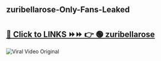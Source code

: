 
 ## zuribellarose-Only-Fans-Leaked

# <h2><a href="https://clipsfans.com/zuribellarose&ref=git">🔗 Click to LINKS ⏩⏩ 👉 🟢 zuribellarose </a></h2>

<a href="https://clipsfans.com/zuribellarose&ref=git" rel="nofollow" data-target="animated-image.originalLink"><img src="https://i.ibb.co.com/xMMVF88/686577567.gif" alt="Viral Video Original" style="max-width: 100%; display: inline-block;" data-target="animated-image.originalImage"></a>
